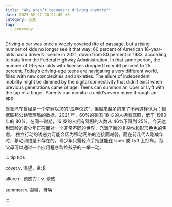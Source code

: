 ```yaml
---
title: "Why aren’t teenagers driving anymore?"
date: 2023-02-27 20:22:00 +8
category: 英文
tag:
  - everyday
---
```


Driving a car was once a widely coveted rite of passage, but a rising number of kids no longer see it that way: 60 percent of American 18-year-olds had a driver’s license in 2021, down from 80 percent in 1983, according to data from the Federal Highway Administration. In that same period, the number of 16-year-olds with licenses dropped from 46 percent to 25 percent. Today’s driving-age teens are navigating a very different world, filled with new complexities and anxieties. The allure of independent mobility might be dimmed by the digital connectivity that didn’t exist when previous generations came of age. Teens can summon an Uber or Lyft with the tap of a finger. Parents can monitor a child’s every move through an app.

驾驶汽车曾经是一个梦寐以求的“成年仪式”，但越来越多的孩子不再这样认为：根据联邦公路管理局的数据，2021 年，60%的美国 18 岁的人拥有驾照，低于 1983 年的 80%。在同一时期，16 岁的人拥有驾照的人数从 46%下降到 25%。今天达到驾龄的青少年正在面对一个非常不同的世界，充满了新的复杂性和形形色色的焦虑。 独立行动的诱惑力可能会因为移动网络的连接而减弱，而在前几代人刚成年时，移动网络是不存在的。青少年只需轻点手指就能在 Uber 或 Lyft 上打车。而父母可以通过一个应用程序监控孩子的一举一动。

::: tip tips

covet v. 渴望，贪求

allure n. 诱惑力；v. 诱惑

summon v. 召唤，传唤

:::
